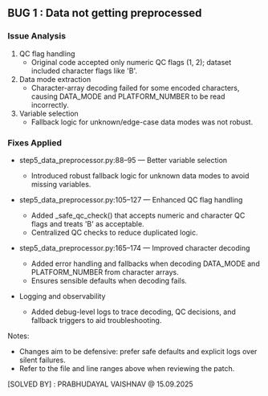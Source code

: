 ## BUG 1 : Data not getting preprocessed
### Issue Analysis

1. QC flag handling
    - Original code accepted only numeric QC flags (1, 2); dataset included character flags like 'B'.
2. Data mode extraction
    - Character-array decoding failed for some encoded characters, causing DATA_MODE and PLATFORM_NUMBER to be read incorrectly.
3. Variable selection
    - Fallback logic for unknown/edge-case data modes was not robust.

### Fixes Applied

- step5_data_preprocessor.py:88–95 — Better variable selection
  - Introduced robust fallback logic for unknown data modes to avoid missing variables.

- step5_data_preprocessor.py:105–127 — Enhanced QC flag handling
  - Added _safe_qc_check() that accepts numeric and character QC flags and treats 'B' as acceptable.
  - Centralized QC checks to reduce duplicated logic.

- step5_data_preprocessor.py:165–174 — Improved character decoding
  - Added error handling and fallbacks when decoding DATA_MODE and PLATFORM_NUMBER from character arrays.
  - Ensures sensible defaults when decoding fails.

- Logging and observability
  - Added debug-level logs to trace decoding, QC decisions, and fallback triggers to aid troubleshooting.

Notes:
- Changes aim to be defensive: prefer safe defaults and explicit logs over silent failures.
- Refer to the file and line ranges above when reviewing the patch.

[SOLVED BY] : PRABHUDAYAL VAISHNAV @ 15.09.2025